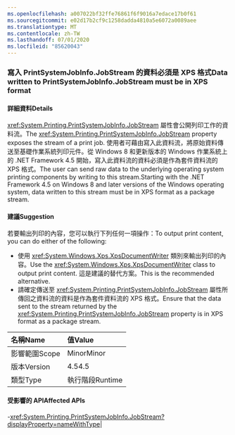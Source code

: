 ```yaml
---
ms.openlocfilehash: a007022bf32ffe76861f6f9016a7edace17b0f61
ms.sourcegitcommit: e02d17b2cf9c1258dadda4810a5e6072a0089aee
ms.translationtype: MT
ms.contentlocale: zh-TW
ms.lasthandoff: 07/01/2020
ms.locfileid: "85620043"
---
```

### <a name="data-written-to-printsystemjobinfojobstream-must-be-in-xps-format"></a><span data-ttu-id="21eba-101">寫入 PrintSystemJobInfo.JobStream 的資料必須是 XPS 格式</span><span class="sxs-lookup"><span data-stu-id="21eba-101">Data written to PrintSystemJobInfo.JobStream must be in XPS format</span></span>

#### <a name="details"></a><span data-ttu-id="21eba-102">詳細資料</span><span class="sxs-lookup"><span data-stu-id="21eba-102">Details</span></span>

<span data-ttu-id="21eba-103"><xref:System.Printing.PrintSystemJobInfo.JobStream> 屬性會公開列印工作的資料流。</span><span class="sxs-lookup"><span data-stu-id="21eba-103">The <xref:System.Printing.PrintSystemJobInfo.JobStream> property exposes the stream of a print job.</span></span> <span data-ttu-id="21eba-104">使用者可藉由寫入此資料流，將原始資料傳送至基礎作業系統列印元件。從 Windows 8 和更新版本的 Windows 作業系統上的 .NET Framework 4.5 開始，寫入此資料流的資料必須是作為套件資料流的 XPS 格式。</span><span class="sxs-lookup"><span data-stu-id="21eba-104">The user can send raw data to the underlying operating system printing components by writing to this stream.Starting with the .NET Framework 4.5 on Windows 8 and later versions of the Windows operating system, data written to this stream must be in XPS format as a package stream.</span></span>

#### <a name="suggestion"></a><span data-ttu-id="21eba-105">建議</span><span class="sxs-lookup"><span data-stu-id="21eba-105">Suggestion</span></span>

<span data-ttu-id="21eba-106">若要輸出列印的內容，您可以執行下列任何一項操作：</span><span class="sxs-lookup"><span data-stu-id="21eba-106">To output print content, you can do either of the following:</span></span><ul><li><span data-ttu-id="21eba-107">使用 <xref:System.Windows.Xps.XpsDocumentWriter> 類別來輸出列印的內容。</span><span class="sxs-lookup"><span data-stu-id="21eba-107">Use the <xref:System.Windows.Xps.XpsDocumentWriter> class to output print content.</span></span> <span data-ttu-id="21eba-108">這是建議的替代方案。</span><span class="sxs-lookup"><span data-stu-id="21eba-108">This is the recommended alternative.</span></span></li><li><span data-ttu-id="21eba-109">請確定傳送至 <xref:System.Printing.PrintSystemJobInfo.JobStream> 屬性所傳回之資料流的資料是作為套件資料流的 XPS 格式。</span><span class="sxs-lookup"><span data-stu-id="21eba-109">Ensure that the data sent to the stream returned by the <xref:System.Printing.PrintSystemJobInfo.JobStream> property is in XPS format as a package stream.</span></span></li></ul>

| <span data-ttu-id="21eba-110">名稱</span><span class="sxs-lookup"><span data-stu-id="21eba-110">Name</span></span>    | <span data-ttu-id="21eba-111">值</span><span class="sxs-lookup"><span data-stu-id="21eba-111">Value</span></span>       |
|:--------|:------------|
| <span data-ttu-id="21eba-112">影響範圍</span><span class="sxs-lookup"><span data-stu-id="21eba-112">Scope</span></span>   |<span data-ttu-id="21eba-113">Minor</span><span class="sxs-lookup"><span data-stu-id="21eba-113">Minor</span></span>|
|<span data-ttu-id="21eba-114">版本</span><span class="sxs-lookup"><span data-stu-id="21eba-114">Version</span></span>|<span data-ttu-id="21eba-115">4.5</span><span class="sxs-lookup"><span data-stu-id="21eba-115">4.5</span></span>|
|<span data-ttu-id="21eba-116">類型</span><span class="sxs-lookup"><span data-stu-id="21eba-116">Type</span></span>|<span data-ttu-id="21eba-117">執行階段</span><span class="sxs-lookup"><span data-stu-id="21eba-117">Runtime</span></span>

#### <a name="affected-apis"></a><span data-ttu-id="21eba-118">受影響的 API</span><span class="sxs-lookup"><span data-stu-id="21eba-118">Affected APIs</span></span>

-<xref:System.Printing.PrintSystemJobInfo.JobStream?displayProperty=nameWithType></li></ul>|
